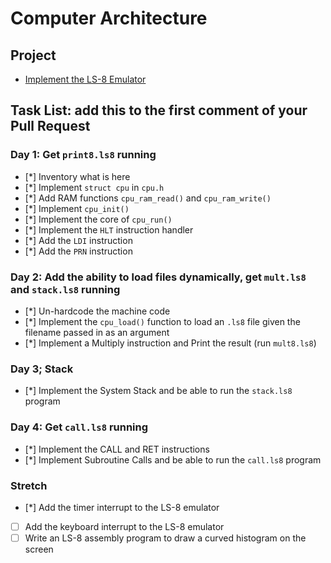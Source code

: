 # Computer Architecture

## Project

- [Implement the LS-8 Emulator](ls8/)

## Task List: add this to the first comment of your Pull Request

### Day 1: Get `print8.ls8` running

- [*] Inventory what is here
- [*] Implement `struct cpu` in `cpu.h`
- [*] Add RAM functions `cpu_ram_read()` and `cpu_ram_write()`
- [*] Implement `cpu_init()`
- [*] Implement the core of `cpu_run()`
- [*] Implement the `HLT` instruction handler
- [*] Add the `LDI` instruction
- [*] Add the `PRN` instruction

### Day 2: Add the ability to load files dynamically, get `mult.ls8` and `stack.ls8` running

- [*] Un-hardcode the machine code
- [*] Implement the `cpu_load()` function to load an `.ls8` file given the
  filename passed in as an argument
- [*] Implement a Multiply instruction and Print the result (run `mult8.ls8`)

### Day 3; Stack

- [*] Implement the System Stack and be able to run the `stack.ls8` program

### Day 4: Get `call.ls8` running

- [*] Implement the CALL and RET instructions
- [*] Implement Subroutine Calls and be able to run the `call.ls8` program

### Stretch

- [*] Add the timer interrupt to the LS-8 emulator
- [ ] Add the keyboard interrupt to the LS-8 emulator
- [ ] Write an LS-8 assembly program to draw a curved histogram on the screen
